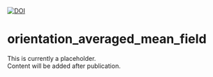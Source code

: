 [![DOI](https://zenodo.org/badge/440932364.svg)](https://zenodo.org/badge/latestdoi/440932364)

# orientation_averaged_mean_field

This is currently a placeholder.  
Content will be added after publication.
